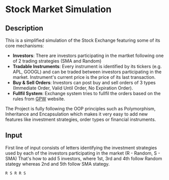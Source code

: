 # Stock Market Simulation

## Description

This is a simplified simulation of the Stock Exchange featuring some of its core mechanisms:
- **Investors**: There are investors participating in the martket following one of 2 trading strategies (SMA and Random)
- **Tradable Instruments**: Every instrument is identified by its tickers (e.g. APL, GOOGL) and can be traded between investors participating in the market. Instrument's current price is the price of its last transaction.
- **Buy & Sell Orders**: Investors can post buy and sell orders of 3 types (Immediate Order, Valid Until Order, No Expiration Order).
- **Fullfil System**: Exchange system tries to fullfil the orders based on the rules from [GPW](https://www.gpw.pl/pub/images/prezentacje/system_obrotu.pdf) website.

The Project is fully following the OOP principles such as Polymorphism, Inheritance and Encapsulation which makes it very easy to add new features like investment strategies, order types or financial instruments. 

## Input

First line of input consists of letters identifying the investment strategies used by each of the investors participating in the market (R - Random, S - SMA)
That's how to add 5 investors, where 1st, 3rd and 4th follow Random stategy whereas 2nd and 5th follow SMA stategy.
```
R S R R S
```
